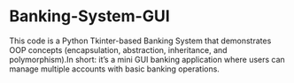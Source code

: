 # Banking-System-GUI
This code is a Python Tkinter-based Banking System that demonstrates OOP concepts (encapsulation, abstraction, inheritance, and polymorphism).In short: it’s a mini GUI banking application where users can manage multiple accounts with basic banking operations.
